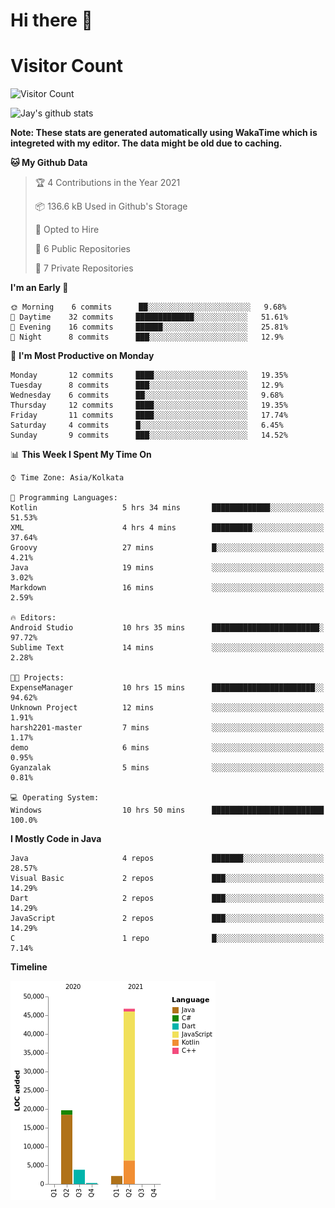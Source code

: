 # Hi there 👋 

# Visitor Count
![Visitor Count](https://profile-counter.glitch.me/jay-buddhdev/count.svg)

![Jay's github stats](https://github-readme-stats.vercel.app/api?username=jay-buddhdev&show_icons=true&theme=chartreuse-dark)

**Note: These stats are generated automatically using WakaTime which is integreted with my editor. The data might be old due to caching.**

<!--START_SECTION:waka-->
**🐱 My Github Data** 

> 🏆 4 Contributions in the Year 2021
 > 
> 📦 136.6 kB Used in Github's Storage 
 > 
> 💼 Opted to Hire
 > 
> 📜 6 Public Repositories 
 > 
> 🔑 7 Private Repositories  
 > 
**I'm an Early 🐤** 

```text
🌞 Morning    6 commits      ██░░░░░░░░░░░░░░░░░░░░░░░   9.68% 
🌆 Daytime    32 commits     █████████████░░░░░░░░░░░░   51.61% 
🌃 Evening    16 commits     ██████░░░░░░░░░░░░░░░░░░░   25.81% 
🌙 Night      8 commits      ███░░░░░░░░░░░░░░░░░░░░░░   12.9%

```
📅 **I'm Most Productive on Monday** 

```text
Monday       12 commits     ████░░░░░░░░░░░░░░░░░░░░░   19.35% 
Tuesday      8 commits      ███░░░░░░░░░░░░░░░░░░░░░░   12.9% 
Wednesday    6 commits      ██░░░░░░░░░░░░░░░░░░░░░░░   9.68% 
Thursday     12 commits     ████░░░░░░░░░░░░░░░░░░░░░   19.35% 
Friday       11 commits     ████░░░░░░░░░░░░░░░░░░░░░   17.74% 
Saturday     4 commits      █░░░░░░░░░░░░░░░░░░░░░░░░   6.45% 
Sunday       9 commits      ███░░░░░░░░░░░░░░░░░░░░░░   14.52%

```


📊 **This Week I Spent My Time On** 

```text
⌚︎ Time Zone: Asia/Kolkata

💬 Programming Languages: 
Kotlin                   5 hrs 34 mins       █████████████░░░░░░░░░░░░   51.53% 
XML                      4 hrs 4 mins        █████████░░░░░░░░░░░░░░░░   37.64% 
Groovy                   27 mins             █░░░░░░░░░░░░░░░░░░░░░░░░   4.21% 
Java                     19 mins             ░░░░░░░░░░░░░░░░░░░░░░░░░   3.02% 
Markdown                 16 mins             ░░░░░░░░░░░░░░░░░░░░░░░░░   2.59%

🔥 Editors: 
Android Studio           10 hrs 35 mins      ████████████████████████░   97.72% 
Sublime Text             14 mins             ░░░░░░░░░░░░░░░░░░░░░░░░░   2.28%

🐱‍💻 Projects: 
ExpenseManager           10 hrs 15 mins      ███████████████████████░░   94.62% 
Unknown Project          12 mins             ░░░░░░░░░░░░░░░░░░░░░░░░░   1.91% 
harsh2201-master         7 mins              ░░░░░░░░░░░░░░░░░░░░░░░░░   1.17% 
demo                     6 mins              ░░░░░░░░░░░░░░░░░░░░░░░░░   0.95% 
Gyanzalak                5 mins              ░░░░░░░░░░░░░░░░░░░░░░░░░   0.81%

💻 Operating System: 
Windows                  10 hrs 50 mins      █████████████████████████   100.0%

```

**I Mostly Code in Java** 

```text
Java                     4 repos             ███████░░░░░░░░░░░░░░░░░░   28.57% 
Visual Basic             2 repos             ███░░░░░░░░░░░░░░░░░░░░░░   14.29% 
Dart                     2 repos             ███░░░░░░░░░░░░░░░░░░░░░░   14.29% 
JavaScript               2 repos             ███░░░░░░░░░░░░░░░░░░░░░░   14.29% 
C                        1 repo              █░░░░░░░░░░░░░░░░░░░░░░░░   7.14%

```


**Timeline**

![Chart not found](https://raw.githubusercontent.com/jay-buddhdev/jay-buddhdev/master/charts/bar_graph.png) 


<!--END_SECTION:waka-->


